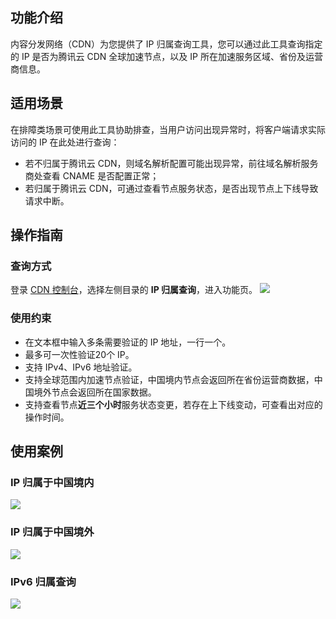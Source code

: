 ## 功能介绍
内容分发网络（CDN）为您提供了 IP 归属查询工具，您可以通过此工具查询指定的 IP 是否为腾讯云 CDN 全球加速节点，以及 IP 所在加速服务区域、省份及运营商信息。
## 适用场景
在排障类场景可使用此工具协助排查，当用户访问出现异常时，将客户端请求实际访问的 IP 在此处进行查询：
- 若不归属于腾讯云 CDN，则域名解析配置可能出现异常，前往域名解析服务商处查看 CNAME 是否配置正常；
- 若归属于腾讯云 CDN，可通过查看节点服务状态，是否出现节点上下线导致请求中断。

## 操作指南
### 查询方式
登录 [CDN 控制台](https://console.cloud.tencent.com/cdn)，选择左侧目录的 **IP 归属查询**，进入功能页。
![](https://main.qcloudimg.com/raw/2cef9ef14588bf79841e072d5eecc04a.png)
### 使用约束
- 在文本框中输入多条需要验证的 IP 地址，一行一个。
- 最多可一次性验证20个 IP。
- 支持 IPv4、IPv6 地址验证。
- 支持全球范围内加速节点验证，中国境内节点会返回所在省份运营商数据，中国境外节点会返回所在国家数据。
- 支持查看节点**近三个小时**服务状态变更，若存在上下线变动，可查看出对应的操作时间。

## 使用案例
### IP 归属于中国境内
![](https://main.qcloudimg.com/raw/8b6d72d95c45a1ddc3a5f7fe47f0a189.png)
### IP 归属于中国境外
![](https://main.qcloudimg.com/raw/df019c3d710a6a206e1eefa90338403d.png)
### IPv6 归属查询

![](https://main.qcloudimg.com/raw/d6489b1f3f74ae740873f50a2fd42c3b.png)







